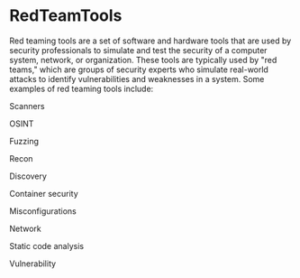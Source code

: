 # RedTeamTools

Red teaming tools are a set of software and hardware tools that are used by security professionals to simulate and test the security of a computer system, network, or organization. These tools are typically used by "red teams," which are groups of security experts who simulate real-world attacks to identify vulnerabilities and weaknesses in a system. Some examples of red teaming tools include:

Scanners

OSINT

Fuzzing

Recon

Discovery

Container security

Misconfigurations

Network

Static code analysis

Vulnerability
